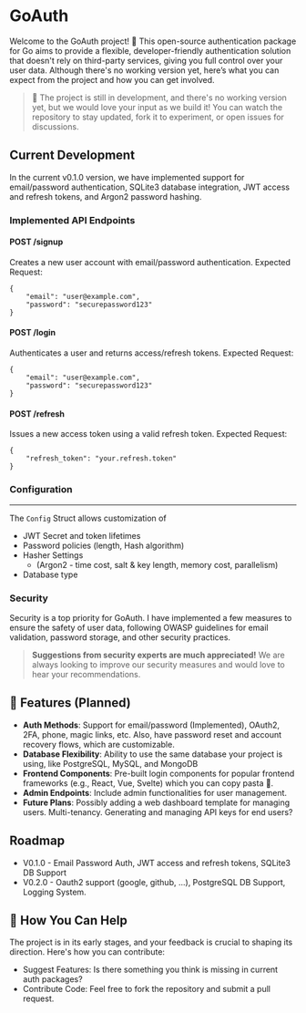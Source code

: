 # GoAuth
Welcome to the GoAuth project! 🚀 This open-source authentication package for Go aims to provide a flexible, developer-friendly authentication solution that doesn't rely on third-party services, giving you full control over your user data. Although there's no working version yet, here’s what you can expect from the project and how you can get involved.

> 🚧 The project is still in development, and there's no working version yet, but we would love your input as we build it! You can watch the repository to stay updated, fork it to experiment, or open issues for discussions.

## Current Development
In the current v0.1.0 version, we have implemented support for email/password authentication, SQLite3 database integration, JWT access and refresh tokens, and Argon2 password hashing.

### Implemented API Endpoints
#### POST /signup
Creates a new user account with email/password authentication.
Expected Request:
```
{
    "email": "user@example.com",
    "password": "securepassword123"
}
```
#### POST /login
Authenticates a user and returns access/refresh tokens.
Expected Request:
```
{
    "email": "user@example.com",
    "password": "securepassword123"
}
```
#### POST /refresh
Issues a new access token using a valid refresh token.
Expected Request:
```
{
    "refresh_token": "your.refresh.token"
}
```
### Configuration
---
The `Config` Struct allows customization of 

- JWT Secret and token lifetimes
- Password policies (length, Hash algorithm)
- Hasher Settings
    - (Argon2 - time cost, salt & key length, memory cost, parallelism)
- Database type

### Security
Security is a top priority for GoAuth. I have implemented a few measures to ensure the safety of user data, following OWASP guidelines for email validation, password storage, and other security practices. 

> **Suggestions from security experts are much appreciated!** We are always looking to improve our security measures and would love to hear your recommendations.

## 🚀 Features (Planned)
- **Auth Methods**: Support for email/password (Implemented), OAuth2, 2FA, phone, magic links, etc. Also, have password reset and account recovery flows, which are customizable.
- **Database Flexibility**: Ability to use the same database your project is using, like PostgreSQL, MySQL, and MongoDB
- **Frontend Components**: Pre-built login components for popular frontend frameworks (e.g., React, Vue, Svelte) which you can copy pasta 🍝.
- **Admin Endpoints**: Include admin functionalities for user management.
- **Future Plans**: Possibly adding a web dashboard template for managing users. Multi-tenancy. Generating and managing API keys for end users?

## Roadmap
- V0.1.0 - Email Password Auth, JWT access and refresh tokens, SQLite3 DB Support
- V0.2.0 - Oauth2 support (google, github, ...), PostgreSQL DB Support, Logging System.

## 🧠 How You Can Help

The project is in its early stages, and your feedback is crucial to shaping its direction. Here's how you can contribute:
- Suggest Features: Is there something you think is missing in current auth packages?
- Contribute Code: Feel free to fork the repository and submit a pull request.

